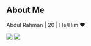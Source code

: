 ## About Me

Abdul Rahman | 20 | He/Him ❤

<picture>
   <source media="(prefers-color-scheme: dark)" srcset="https://github.com/Abdul1810/stats/blob/master/generated/overview.svg#gh-dark-mode-only" />
   <source media="(prefers-color-scheme: light)" srcset="https://github.com/Abdul1810/stats/blob/master/generated/overview.svg#gh-light-mode-only" />
   <img src="https://github.com/Abdul1810/stats/blob/master/generated/overview.svg#gh-light-mode-only">
</picture>

<picture>
   <source media="(prefers-color-scheme: dark)" srcset="https://github.com/Abdul1810/stats/blob/master/generated/languages.svg#gh-dark-mode-only" />
   <source media="(prefers-color-scheme: light)" srcset="https://github.com/Abdul1810/stats/blob/master/generated/languages.svg#gh-light-mode-only" />
   <img src="https://github.com/Abdul1810/stats/blob/master/generated/languages.svg#gh-light-mode-only">
</picture>
